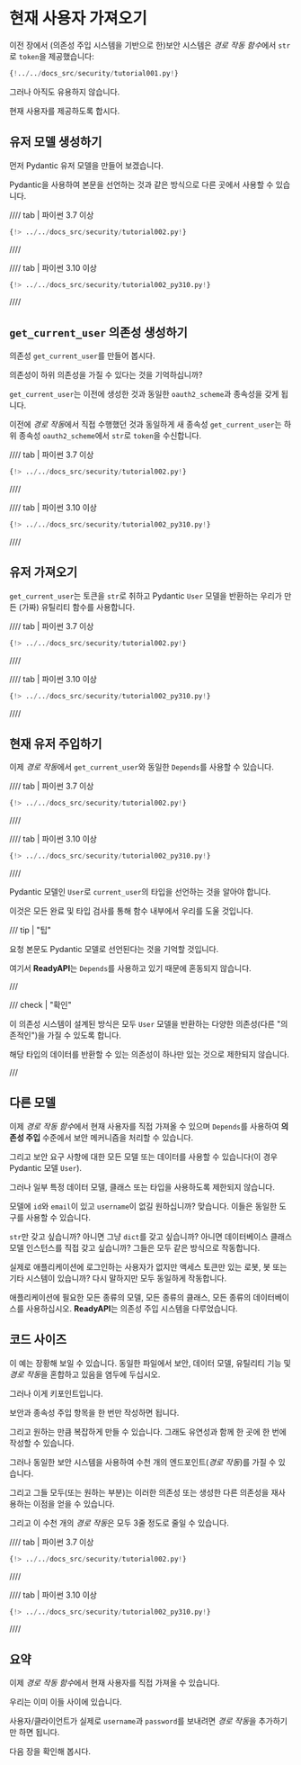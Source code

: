 # 현재 사용자 가져오기

이전 장에서 (의존성 주입 시스템을 기반으로 한)보안 시스템은 *경로 작동 함수*에서 `str`로 `token`을 제공했습니다:

```Python hl_lines="10"
{!../../docs_src/security/tutorial001.py!}
```

그러나 아직도 유용하지 않습니다.

현재 사용자를 제공하도록 합시다.

## 유저 모델 생성하기

먼저 Pydantic 유저 모델을 만들어 보겠습니다.

Pydantic을 사용하여 본문을 선언하는 것과 같은 방식으로 다른 곳에서 사용할 수 있습니다.

//// tab | 파이썬 3.7 이상

```Python hl_lines="5  12-16"
{!> ../../docs_src/security/tutorial002.py!}
```

////

//// tab | 파이썬 3.10 이상

```Python hl_lines="3  10-14"
{!> ../../docs_src/security/tutorial002_py310.py!}
```

////

## `get_current_user` 의존성 생성하기

의존성 `get_current_user`를 만들어 봅시다.

의존성이 하위 의존성을 가질 수 있다는 것을 기억하십니까?

`get_current_user`는 이전에 생성한 것과 동일한 `oauth2_scheme`과 종속성을 갖게 됩니다.

이전에 *경로 작동*에서 직접 수행했던 것과 동일하게 새 종속성 `get_current_user`는 하위 종속성 `oauth2_scheme`에서 `str`로 `token`을 수신합니다.

//// tab | 파이썬 3.7 이상

```Python hl_lines="25"
{!> ../../docs_src/security/tutorial002.py!}
```

////

//// tab | 파이썬 3.10 이상

```Python hl_lines="23"
{!> ../../docs_src/security/tutorial002_py310.py!}
```

////

## 유저 가져오기

`get_current_user`는 토큰을 `str`로 취하고 Pydantic `User` 모델을 반환하는 우리가 만든 (가짜) 유틸리티 함수를 사용합니다.

//// tab | 파이썬 3.7 이상

```Python hl_lines="19-22  26-27"
{!> ../../docs_src/security/tutorial002.py!}
```

////

//// tab | 파이썬 3.10 이상

```Python hl_lines="17-20  24-25"
{!> ../../docs_src/security/tutorial002_py310.py!}
```

////

## 현재 유저 주입하기

이제 *경로 작동*에서 `get_current_user`와 동일한 `Depends`를 사용할 수 있습니다.

//// tab | 파이썬 3.7 이상

```Python hl_lines="31"
{!> ../../docs_src/security/tutorial002.py!}
```

////

//// tab | 파이썬 3.10 이상

```Python hl_lines="29"
{!> ../../docs_src/security/tutorial002_py310.py!}
```

////

Pydantic 모델인 `User`로 `current_user`의 타입을 선언하는 것을 알아야 합니다.

이것은 모든 완료 및 타입 검사를 통해 함수 내부에서 우리를 도울 것입니다.

/// tip | "팁"

요청 본문도 Pydantic 모델로 선언된다는 것을 기억할 것입니다.

여기서 **ReadyAPI**는 `Depends`를 사용하고 있기 때문에 혼동되지 않습니다.

///

/// check | "확인"

이 의존성 시스템이 설계된 방식은 모두 `User` 모델을 반환하는 다양한 의존성(다른 "의존적인")을 가질 수 있도록 합니다.

해당 타입의 데이터를 반환할 수 있는 의존성이 하나만 있는 것으로 제한되지 않습니다.

///

## 다른 모델

이제 *경로 작동 함수*에서 현재 사용자를 직접 가져올 수 있으며 `Depends`를 사용하여 **의존성 주입** 수준에서 보안 메커니즘을 처리할 수 있습니다.

그리고 보안 요구 사항에 대한 모든 모델 또는 데이터를 사용할 수 있습니다(이 경우 Pydantic 모델 `User`).

그러나 일부 특정 데이터 모델, 클래스 또는 타입을 사용하도록 제한되지 않습니다.

모델에 `id`와 `email`이 있고 `username`이 없길 원하십니까? 맞습니다. 이들은 동일한 도구를 사용할 수 있습니다.

`str`만 갖고 싶습니까? 아니면 그냥 `dict`를 갖고 싶습니까? 아니면 데이터베이스 클래스 모델 인스턴스를 직접 갖고 싶습니까? 그들은 모두 같은 방식으로 작동합니다.

실제로 애플리케이션에 로그인하는 사용자가 없지만 액세스 토큰만 있는 로봇, 봇 또는 기타 시스템이 있습니까? 다시 말하지만 모두 동일하게 작동합니다.

애플리케이션에 필요한 모든 종류의 모델, 모든 종류의 클래스, 모든 종류의 데이터베이스를 사용하십시오. **ReadyAPI**는 의존성 주입 시스템을 다루었습니다.

## 코드 사이즈

이 예는 장황해 보일 수 있습니다. 동일한 파일에서 보안, 데이터 모델, 유틸리티 기능 및 *경로 작동*을 혼합하고 있음을 염두에 두십시오.

그러나 이게 키포인트입니다.

보안과 종속성 주입 항목을 한 번만 작성하면 됩니다.

그리고 원하는 만큼 복잡하게 만들 수 있습니다. 그래도 유연성과 함께 한 곳에 한 번에 작성할 수 있습니다.

그러나 동일한 보안 시스템을 사용하여 수천 개의 엔드포인트(*경로 작동*)를 가질 수 있습니다.

그리고 그들 모두(또는 원하는 부분)는 이러한 의존성 또는 생성한 다른 의존성을 재사용하는 이점을 얻을 수 있습니다.

그리고 이 수천 개의 *경로 작동*은 모두 3줄 정도로 줄일 수 있습니다.

//// tab | 파이썬 3.7 이상

```Python hl_lines="30-32"
{!> ../../docs_src/security/tutorial002.py!}
```

////

//// tab | 파이썬 3.10 이상

```Python hl_lines="28-30"
{!> ../../docs_src/security/tutorial002_py310.py!}
```

////

## 요약

이제 *경로 작동 함수*에서 현재 사용자를 직접 가져올 수 있습니다.

우리는 이미 이들 사이에 있습니다.

사용자/클라이언트가 실제로 `username`과 `password`를 보내려면 *경로 작동*을 추가하기만 하면 됩니다.

다음 장을 확인해 봅시다.

